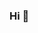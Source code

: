 ### Hi 👋

<!--
YOU are the ✨ _special_ ✨ repository 

I liked all of the ideas to get me started, so:

- 🔭 I’m currently working on a personal java project, developing my skills, and a wellness podcast
- 🌱 I’m currently learning Java, HTML, CSS, JavaScript, Spring Boot, Vue.js, JDBC, Table Design, SQL, PostgreSQL, E/R diagrams
- 👯 I’m looking to collaborate on fun innovative ideas 
- 🤔 I’m looking for help with getting my cat to stop attacking my feet at night (fr)
- 💬 Ask me about the time I directed a film! OR....about the time I got stuck in Russia 
- 📫 How to reach me: www.linkedin.com/in/devonmercadante
- 😄 Pronouns: she/her
- ⚡ Fun fact: sono anche una artista 
-->
